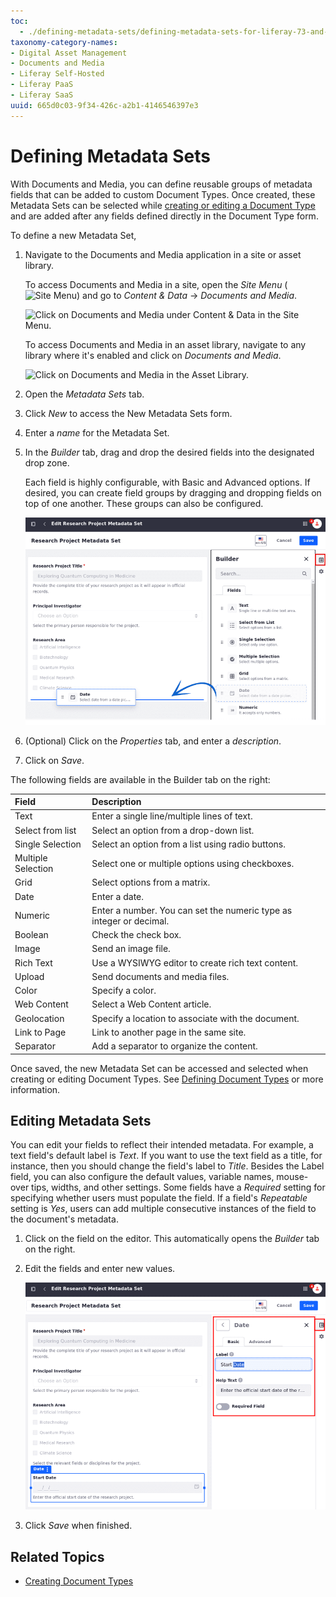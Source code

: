 ```yaml
---
toc:
  - ./defining-metadata-sets/defining-metadata-sets-for-liferay-73-and-earlier-versions.md
taxonomy-category-names:
- Digital Asset Management
- Documents and Media
- Liferay Self-Hosted
- Liferay PaaS
- Liferay SaaS
uuid: 665d0c03-9f34-426c-a2b1-4146546397e3
---
```


# Defining Metadata Sets

With Documents and Media, you can define reusable groups of metadata fields that can be added to custom Document Types. Once created, these Metadata Sets can be selected while [creating or editing a Document Type](./defining-document-types.md) and are added after any fields defined directly in the Document Type form.

To define a new Metadata Set,

1. Navigate to the Documents and Media application in a site or asset library.

   To access Documents and Media in a site, open the *Site Menu* (![Site Menu](../../../../images/icon-product-menu.png)) and go to *Content & Data* &rarr; *Documents and Media*.

   ![Click on Documents and Media under Content & Data in the Site Menu.](./defining-metadata-sets/images/01.png)

   To access Documents and Media in an asset library, navigate to any library where it's enabled and click on *Documents and Media*.

   ![Click on Documents and Media in the Asset Library.](./defining-metadata-sets/images/02.png)

1. Open the *Metadata Sets* tab.

1. Click *New* to access the New Metadata Sets form.

1. Enter a *name* for the Metadata Set.

1. In the *Builder* tab, drag and drop the desired fields into the designated drop zone.

   Each field is highly configurable, with Basic and Advanced options. If desired, you can create field groups by dragging and dropping fields on top of one another. These groups can also be configured.

   ![Add fields from the Builder tab and configure them.](./defining-metadata-sets/images/03.png)

1. (Optional) Click on the *Properties* tab, and enter a *description*.

1. Click on *Save*.

The following fields are available in the Builder tab on the right:

| Field              | Description                                                         |
|:-------------------|:--------------------------------------------------------------------|
| Text               | Enter a single line/multiple lines of text.                         |
| Select from list   | Select an option from a drop-down list.                             |
| Single Selection   | Select an option from a list using radio buttons.                   |
| Multiple Selection | Select one or multiple options using checkboxes.                    |
| Grid               | Select options from a matrix.                                       |
| Date               | Enter a date.                                                       |
| Numeric            | Enter a number. You can set the numeric type as integer or decimal. |
| Boolean            | Check the check box.                                                |
| Image              | Send an image file.                                                 |
| Rich Text          | Use a WYSIWYG editor to create rich text content.                   |
| Upload             | Send documents and media files.                                     |
| Color              | Specify a color.                                                    |
| Web Content        | Select a Web Content article.                                       |
| Geolocation        | Specify a location to associate with the document.                  |
| Link to Page       | Link to another page in the same site.                              |
| Separator          | Add a separator to organize the content.                            |

Once saved, the new Metadata Set can be accessed and selected when creating or editing Document Types. See [Defining Document Types](./defining-document-types.md) or more information.

## Editing Metadata Sets

You can edit your fields to reflect their intended metadata. For example, a text field's default label is *Text*. If you want to use the text field as a title, for instance, then you should change the field's label to *Title*. Besides the Label field, you can also configure the default values, variable names, mouse-over tips, widths, and other settings. Some fields have a *Required* setting for specifying whether users must populate the field. If a field's *Repeatable* setting is *Yes*, users can add multiple consecutive instances of the field to the document's metadata.

1. Click on the field on the editor. This automatically opens the *Builder* tab on the right.

1. Edit the fields and enter new values.

   ![Edit a field's values to reflect their intended metadata.](./defining-metadata-sets/images/04.png)

1. Click *Save* when finished.

## Related Topics

- [Creating Document Types](./defining-document-types.md)

